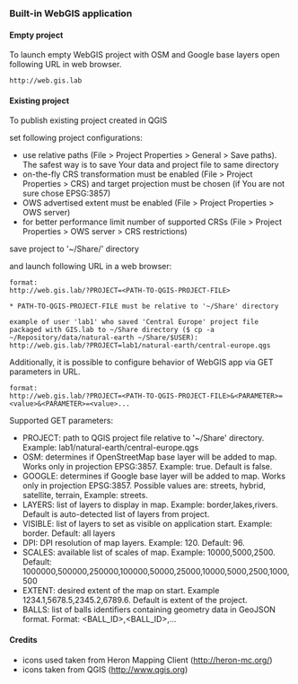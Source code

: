 ### Built-in WebGIS application

#### Empty project
To launch empty WebGIS project with OSM and Google base layers open following URL in web
browser. 

```
http://web.gis.lab
```

#### Existing project
To publish existing project created in QGIS

set following project configurations:

 * use relative paths (File > Project Properties > General > Save paths). The safest way is to save Your data and project
   file to same directory
 * on-the-fly CRS transformation must be enabled (File > Project Properties > CRS) and target projection
   must be chosen (if You are not sure chose EPSG:3857)
 * OWS advertised extent must be enabled (File > Project Properties > OWS server)
 * for better performance limit number of supported CRSs (File > Project Properties > OWS server > CRS restrictions)

save project to '~/Share/<USERNAME>' directory

and launch following URL in a web browser:
```
format:
http://web.gis.lab/?PROJECT=<PATH-TO-QGIS-PROJECT-FILE>

* PATH-TO-QGIS-PROJECT-FILE must be relative to '~/Share' directory

example of user 'lab1' who saved 'Central Europe' project file packaged with GIS.lab to ~/Share directory ($ cp -a ~/Repository/data/natural-earth ~/Share/$USER):
http://web.gis.lab/?PROJECT=lab1/natural-earth/central-europe.qgs

```

Additionally, it is possible to configure behavior of WebGIS app via GET parameters in URL.
```
format:
http://web.gis.lab/?PROJECT=<PATH-TO-QGIS-PROJECT-FILE>&<PARAMETER>=<value>&<PARAMETER>=<value>...

```

Supported GET parameters:
 * PROJECT: path to QGIS project file relative to '~/Share' directory. Example: lab1/natural-earth/central-europe.qgs
 * OSM: determines if OpenStreetMap base layer will be added to map. Works only in projection EPSG:3857. Example: true. Default is false.
 * GOOGLE: determines if Google base layer will be added to map. Works only in projection EPSG:3857. Possible values 
   are: streets, hybrid, satellite, terrain, Example: streets.
 * LAYERS: list of layers to display in map. Example: border,lakes,rivers. Default is auto-detected list of layers from project.
 * VISIBLE: list of layers to set as visible on application start. Example: border. Default: all layers
 * DPI: DPI resolution of map layers. Example: 120. Default: 96. 
 * SCALES: available list of scales of map. Example: 10000,5000,2500. Default: 1000000,500000,250000,100000,50000,25000,10000,5000,2500,1000,500
 * EXTENT: desired extent of the map on start. Example 1234.1,5678.5,2345.2,6789.6. Default is extent of the project.
 * BALLS: list of balls identifiers containing geometry data in GeoJSON format. Format: <BALL_ID>,<BALL_ID>,...


#### Credits
 * icons used taken from Heron Mapping Client (http://heron-mc.org/)
 * icons taken from QGIS (http://www.qgis.org)
